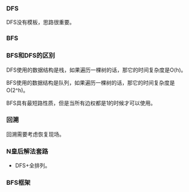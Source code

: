 ### DFS

DFS没有模板，思路很重要。

### BFS



### BFS和DFS的区别

DFS使用的数据结构是栈，如果遍历一棵树的话，那它的时间复杂度是O(h)。

BFS使用的数据结构是队列，如果遍历一棵树的话，那它的时间复杂度是O(2^h)。

BFS具有最短路性质，但是当所有边权都是1的时候才可以使用。



### 回溯

回溯需要考虑恢复现场。

### N皇后解法套路

+ DFS+全排列。

### BFS框架

